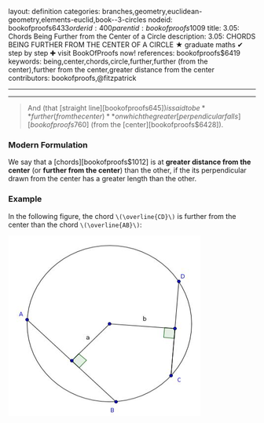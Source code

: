 layout: definition
categories: branches,geometry,euclidean-geometry,elements-euclid,book--3-circles
nodeid: bookofproofs$6433
orderid: 400
parentid: bookofproofs$1009
title: 3.05: Chords Being Further from the Center of a Circle
description: 3.05: CHORDS BEING FURTHER FROM THE CENTER OF A CIRCLE &#9733; graduate maths &#10004; step by step &#10010; visit BookOfProofs now!
references: bookofproofs$6419
keywords: being,center,chords,circle,further,further (from the center),further from the center,greater distance from the center
contributors: bookofproofs,@fitzpatrick

---


---



> And (that [straight line][bookofproofs$645]) is said to be **further (from the center)** on which the greater [perpendicular falls][bookofproofs$760] (from the [center][bookofproofs$6428]).

### Modern Formulation

We say that a [chords][bookofproofs$1012] is at **greater distance from the center** (or **further from the center**) than the other, if the its perpendicular drawn from the center has a greater length than the other.

### Example

In the following figure, the chord `\(\overline{CD}\)` is further from the center than the chord `\(\overline{AB}\)`:
 

![chordsequallydistant_5](https://github.com/bookofproofs/bookofproofs.github.io/blob/main/_sources/_assets/images/examples/chordsequallydistant_5.jpg?raw=true)

